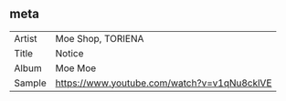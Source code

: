 ## meta

|        |                                             |
| ------ | ------------------------------------------- |
| Artist | Moe Shop, TORIENA                           |
| Title  | Notice                                      |
| Album  | Moe Moe                                     |
| Sample | https://www.youtube.com/watch?v=v1qNu8cklVE |
